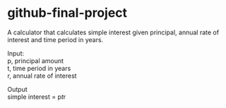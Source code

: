 # github-final-project

A calculator that calculates simple interest given principal, annual rate of interest and time period in years.

Input:<br />
   p, principal amount<br />
   t, time period in years<br />
   r, annual rate of interest<br />
   
Output<br />
   simple interest = p*t*r
